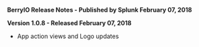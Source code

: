**BerryIO Release Notes - Published by Splunk February 07, 2018**


**Version 1.0.8 - Released February 07, 2018**

* App action views and Logo updates
